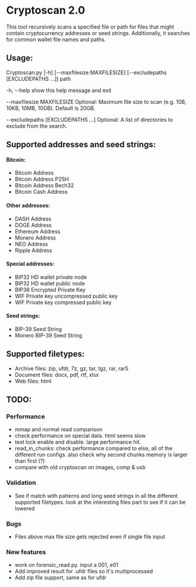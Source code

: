 # Cryptoscan 2.0
This tool recursively scans a specified file or path for files that might contain 
cryptocurrency addresses or seed strings. Additionally, it searches for common wallet file names and paths. 
    
## Usage: 
Cryptoscan.py [-h] [--maxfilesize MAXFILESIZE]
                     [--excludepaths [EXCLUDEPATHS ...]]
                     path

  -h, --help            show this help message and exit
  
  --maxfilesize MAXFILESIZE
                        Optional: Maximum file size to scan (e.g. 10B, 10KB,
                        10MB, 10GB). Default is 20GB.
                        
  --excludepaths [EXCLUDEPATHS ...]
                        Optional: A list of directories to exclude from the
                        search.


## Supported addresses and seed strings:
#### Bitcoin:
* Bitcoin Address
* Bitcoin Address P2SH
* Bitcoin Address Bech32
* Bitcoin Cash Address

#### Other addresses:
* DASH Address
* DOGE Address
* Ethereum Address
* Monero Address
* NEO Address
* Ripple Address

#### Special addresses:
* BIP32 HD wallet private node
* BIP32 HD wallet public node
* BIP38 Encrypted Private Key
* WIF Private key uncompressed public key
* WIF Private key compressed public key

#### Seed strings:
* BIP-39 Seed String
* Monero BIP-39 Seed String

## Supported filetypes:
* Archive files: zip, ufdr, 7z, gz, tar, tgz, rar, rar5
* Document files: docx, pdf, rtf, xlsx
* Web files: html
## TODO:

### Performance
* mmap and normal read comparison
* check performance on special data. html seems slow
* test lock enable and disable. large performance hit.
* read_in_chunks: check performance compared to else, all of the different run configs. also check why second chunks memory is larger than first (?)
* compare with old cryptoscan on images, comp & usb


### Validation
* See if match with patterns and long seed strings in all the different supported filetypes. look at the interesting files part to see if it can be lowered


### Bugs
* Files above max file size gets rejected even if single file input


### New features
* work on forensic_read.py. input a 001, e01
* Add improved result for .ufdr files so it's multiprocessed
* Add zip file support, same as for ufdr
